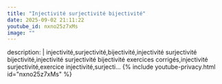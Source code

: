 ```yaml
---
title: "Injectivité surjectivité bijectivité"
date: 2025-09-02 21:11:22 
youtube_id: nxno25z7xMs
image: ""
---
```

description: |
  injectivité,surjectivité,bijectivité,injectivité surjectivité bijectivité,injectivité surjectivité bijectivité exercices corrigés,injectivité surjectivité,exercice injectivité,surjecti...
{% include youtube-privacy.html id="nxno25z7xMs" %}
